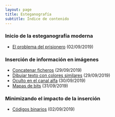 ```yaml
---
layout: page
title: Esteganografía
subtitle: Índice de contenido
---
```


### Inicio de la esteganografía moderna
- [El problema del prisionero](/stego/history/modern/es/problema-prisionero) (02/09/2019)

### Inserción de información en imágenes
- [Concatenar ficheros](/stego/images/embed/es/concat) (29/09/2019)
- [Dibujar texto con colores similares](/stego/images/embed/es/dibujar-texto) (29/09/2019)
- [Oculto en el canal alfa](/stego/images/embed/es/canal-alfa) (30/09/2019)
- [Mapas de bits](/stego/images/embed/es/mapas-de-bits) (31/09/2019)

### Minimizando el impacto de la inserción
- [Códigos binarios](/stego/images/impact/es/codigos-binarios) (02/09/2019)




